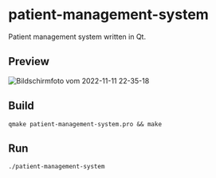 # patient-management-system
Patient management system written in Qt.

## Preview

![Bildschirmfoto vom 2022-11-11 22-35-18](https://user-images.githubusercontent.com/61215846/201434177-e998c5fa-dbec-4a7a-92ba-6adb62138ebc.png)

## Build
`
qmake patient-management-system.pro && make
`
## Run
`
./patient-management-system
`

